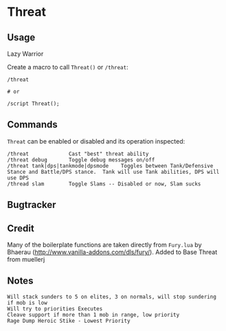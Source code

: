 # Threat

## Usage

Lazy Warrior

Create a macro to call `Threat()` or `/threat`:

    /threat

    # or

    /script Threat();

## Commands

`Threat` can be enabled or disabled and its operation inspected:

    /threat             Cast "best" threat ability
    /threat debug       Toggle debug messages on/off
    /threat tank|dps|tankmode|dpsmode    Toggles between Tank/Defensive Stance and Battle/DPS stance.  Tank will use Tank abilities, DPS will use DPS
    /thread slam        Toggle Slams -- Disabled or now, Slam sucks

## Bugtracker

## Credit

Many of the boilerplate functions are taken directly from `Fury.lua` by Bhaerau
(http://www.vanilla-addons.com/dls/fury/).
Added to Base Threat from muellerj


## Notes
    Will stack sunders to 5 on elites, 3 on normals, will stop sundering if mob is low
    Will try to priorities Executes
    Cleave support if more than 1 mob in range, low priority
    Rage Dump Heroic Stike - Lowest Priority
